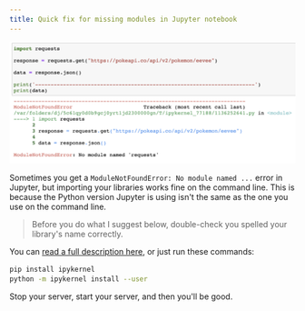 ```yaml
---
title: Quick fix for missing modules in Jupyter notebook
---
```


![No module named requests](images/missing-module.png)

Sometimes you get a `ModuleNotFoundError: No module named ...` error in Jupyter, but importing your libraries works fine on the command line. This is because the Python version Jupyter is using isn't the same as the one you use on the command line.

> Before you do what I suggest below, double-check you spelled your library's name correctly.

You can [read a full description here](../jupyter-module-not-found), or just run these commands:

```bash
pip install ipykernel
python -m ipykernel install --user 
```

Stop your server, start your server, and then you'll be good.